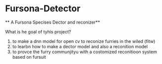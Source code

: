 # Fursona-Detector

** A Fursona  Specises Dector and reconizer**

What is  he goal of tyhis project?

1. to make a dnn model for open cv to reconize furries in the wiled (fitw)
2. to learbn how to make a dector model and also a reconition model
3. to provce the furry communjityu with a costomized reconitioon system based on fursuit
